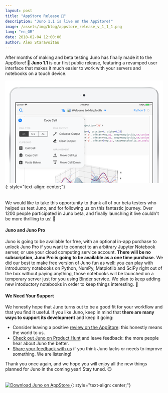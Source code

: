 ```yaml
---
layout: post
title: "AppStore Release 🍾"
description: "Juno 1.1 is live on the AppStore!"
image: /assets/img/blog/appstore_release_v_1_1_1.png
lang: "en_GB"
date: 2018-02-04 12:00:00
author: Alex Staravoitau
---
```


After months of making and beta testing Juno has finally made it to the AppStore! 🎉 **Juno 1.1** is our first public release, featuring a revamped user interface that makes it much easier to work with your servers and notebooks on a touch device. <!--more-->

![Juno demo notebooks](/assets/img/blog/appstore_release_v_1_1_1.png)
{: style="text-align: center;"}
<span style="display:block; height: 20px;"></span>

We would like to take this opportunity to thank all of our beta testers who helped us test Juno, and for following us on this fantastic journey. Over 1200 people participated in Juno beta, and finally launching it live couldn't be more thrilling to us! 🤗 

#### Juno and Juno Pro
Juno is going to be available for free, with an optional in-app purchase to unlock Juno Pro if you want to connect to an arbitrary Jupyter Notebook server, or use your cloud computing service account. **There will be no subscription, Juno Pro is going to be available as a one time purchase.** We did our best to make free version of Juno fun as well: you can play with introductory notebooks on Python, NumPy, Matplotlib and SciPy right out of the box without paying anything, those notebooks will be launched on a temporary server just for you using [Binder](https://mybinder.org) service. We plan to keep adding new intoductory notebooks in order to keep things interesting. 🙂

#### We Need Your Support
We honestly hope that Juno turns out to be a good fit for your workflow and that you find it useful. If you like Juno, keep in mind that **there are many ways to support its development** and keep it going:

* Consider leaving a positive [review on the AppStore](https://itunes.apple.com/app/juno-jupyter-notebook-client/id1315744137): this honestly means the world to us.
* [Check out Juno on Product Hunt](https://www.producthunt.com/posts/juno-767a5996-5c93-4d62-880d-14268d1093e5) and leave feedback: the more people hear about Juno the better.
* [Share your feedback with us](mailto:feedback@juno.sh) if you think Juno lacks or needs to improve something. We are listening!

Thank you once again, and we hope you will enjoy all the new things planned for Juno in the coming year! Stay tuned. 😉

<a href="https://itunes.apple.com/app/juno-jupyter-notebook-client/id1315744137" target="blank">
	<span style="display:block; height: 20px;"></span>
    <img class="download-appstore-badge" style="height: 60px;" alt="Download Juno on AppStore" src="{{ "/assets/img/download_black.svg" | prepend: site.baseurl }}">
</a>
{: style="text-align: center;"}


